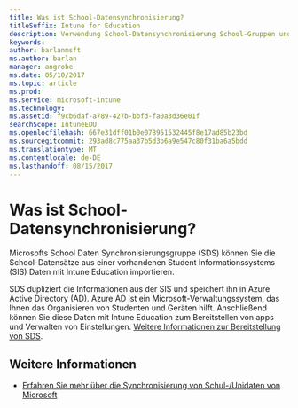 ```yaml
---
title: Was ist School-Datensynchronisierung?
titleSuffix: Intune for Education
description: Verwendung School-Datensynchronisierung School-Gruppen und Benutzer in Azure AD zu importieren.
keywords: 
author: barlanmsft
ms.author: barlan
manager: angrobe
ms.date: 05/10/2017
ms.topic: article
ms.prod: 
ms.service: microsoft-intune
ms.technology: 
ms.assetid: f9cb6daf-a789-427b-bbfd-fa0a3d36e01f
searchScope: IntuneEDU
ms.openlocfilehash: 667e31dff01b0e078951532445f8e17ad85b23bd
ms.sourcegitcommit: 293ad8c775aa37b5d3b6a9e547c80f31ba6a5bdd
ms.translationtype: MT
ms.contentlocale: de-DE
ms.lasthandoff: 08/15/2017
---
```

# <a name="what-is-school-data-sync"></a>Was ist School-Datensynchronisierung?

Microsofts School Daten Synchronisierungsgruppe (SDS) können Sie die School-Datensätze aus einer vorhandenen Student Informationssystems (SIS) Daten mit Intune Education importieren.

SDS dupliziert die Informationen aus der SIS und speichert ihn in Azure Active Directory (AD). Azure AD ist ein Microsoft-Verwaltungssystem, das Ihnen das Organisieren von Studenten und Geräten hilft. Anschließend können Sie diese Daten mit Intune Education zum Bereitstellen von apps und Verwalten von Einstellungen. [Weitere Informationen zur Bereitstellung von SDS](https://support.office.com/article/Overview-of-School-Data-Sync-and-Classroom-f3d1147b-4ade-4905-8518-508e729f2e91).

## <a name="find-out-more"></a>Weitere Informationen

- [Erfahren Sie mehr über die Synchronisierung von Schul-/Unidaten von Microsoft](https://sds.microsoft.com)
